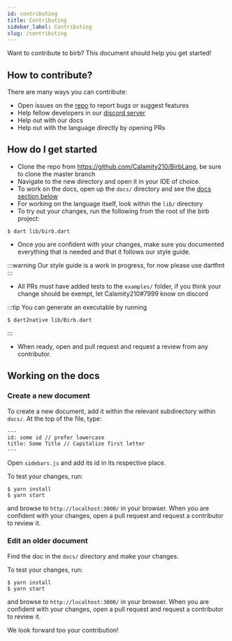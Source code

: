 ```yaml
---
id: contributing
title: Contributing
sidebar_label: Contributing
slug: /contributing
---
```


Want to contribute to birb? This document should help you get started!
## How to contribute?
There are many ways you can contribute:
- Open issues on the [repo](https://github.com/Calamity210/BirbLang) to report bugs or suggest features
- Help fellow developers in our [discord server](https://discord.gg/TkNg8dH)
- Help out with our docs
- Help out with the language directly by opening PRs

## How do I get started
- Clone the repo from https://github.com/Calamity210/BirbLang, be sure to clone the master branch
- Navigate to the new directory and open it in your IDE of choice.
- To work on the docs, open up the `docs/` directory and see the [docs section below](#docs)
- For working on the language itself, look within the `lib/` directory
- To try out your changes, run the following from the root of the birb project:
```shell
$ dart lib/birb.dart
```
- Once you are confident with your changes, make sure you documented everything that is needed and that it follows our style guide.

:::warning
Our style guide is a work in progress, for now please use dartfmt
:::

- All PRs must have added tests to the `examples/` folder, if you think your change should be exempt, let Calamity210#7999 know on discord

:::tip You can generate an executable by running
```shell
$ dart2native lib/Birb.dart
```
:::

- When ready, open and pull request and request a review from any contributor.

## Working on the docs

### Create a new document
To create a new document, add it within the relevant subdirectory within `docs/`.
At the top of the file, type: 
```
---
id: some id // prefer lowercase
title: Some Title // Capitalize first letter
---
```

Open `sidebars.js` and add its id in its respective place.

To test your changes, run:
```shell
$ yarn install
$ yarn start
```

and browse to `http://localhost:3000/` in your browser.
When you are confident with your changes, open a pull request and request a contributor to review it.

### Edit an older document
Find the doc in the `docs/` directory and make your changes.

To test your changes, run: 
```shell
$ yarn install
$ yarn start
```

and browse to `http://localhost:3000/` in your browser.
When you are confident with your changes, open a pull request and request a contributor to review it.

We look forward too your contribution!
